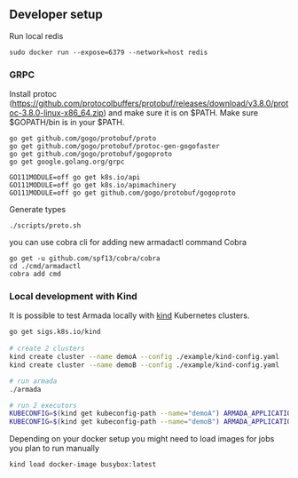 ## Developer setup
Run local redis 
```
sudo docker run --expose=6379 --network=host redis
```

### GRPC
Install protoc (https://github.com/protocolbuffers/protobuf/releases/download/v3.8.0/protoc-3.8.0-linux-x86_64.zip) and make sure it is on $PATH.
Make sure $GOPATH/bin is in your $PATH.

```
go get github.com/gogo/protobuf/proto
go get github.com/gogo/protobuf/protoc-gen-gogofaster
go get github.com/gogo/protobuf/gogoproto
go get google.golang.org/grpc

GO111MODULE=off go get k8s.io/api
GO111MODULE=off go get k8s.io/apimachinery
GO111MODULE=off go get github.com/gogo/protobuf/gogoproto

```

Generate types

```
./scripts/proto.sh
```

you can use cobra cli for adding new armadactl command Cobra 
```
go get -u github.com/spf13/cobra/cobra
cd ./cmd/armadactl
cobra add cmd
```

### Local development with Kind

It is possible to test Armada locally with [kind](https://github.com/kubernetes-sigs/kind) Kubernetes clusters.
```bash
go get sigs.k8s.io/kind
 
# create 2 clusters
kind create cluster --name demoA --config ./example/kind-config.yaml
kind create cluster --name demoB --config ./example/kind-config.yaml 

# run armada
./armada

# run 2 executors
KUBECONFIG=$(kind get kubeconfig-path --name="demoA") ARMADA_APPLICATION_CLUSTERID=demoA ./executor
KUBECONFIG=$(kind get kubeconfig-path --name="demoB") ARMADA_APPLICATION_CLUSTERID=demoB ./executor
```

Depending on your docker setup you might need to load images for jobs you plan to run manually 
```bash
kind load docker-image busybox:latest
```